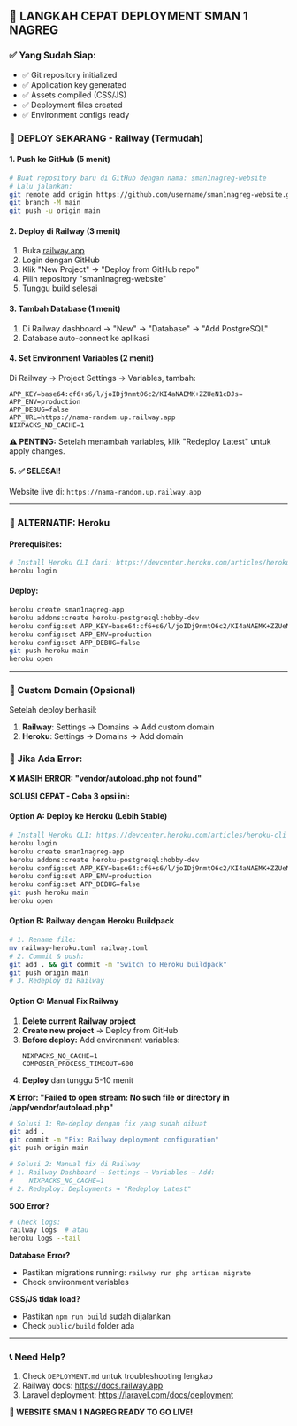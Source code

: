 ## 🎯 LANGKAH CEPAT DEPLOYMENT SMAN 1 NAGREG

### ✅ Yang Sudah Siap:

-   ✅ Git repository initialized
-   ✅ Application key generated
-   ✅ Assets compiled (CSS/JS)
-   ✅ Deployment files created
-   ✅ Environment configs ready

### 🚀 DEPLOY SEKARANG - Railway (Termudah)

#### 1. Push ke GitHub (5 menit)

```bash
# Buat repository baru di GitHub dengan nama: sman1nagreg-website
# Lalu jalankan:
git remote add origin https://github.com/username/sman1nagreg-website.git
git branch -M main
git push -u origin main
```

#### 2. Deploy di Railway (3 menit)

1. Buka [railway.app](https://railway.app)
2. Login dengan GitHub
3. Klik "New Project" → "Deploy from GitHub repo"
4. Pilih repository "sman1nagreg-website"
5. Tunggu build selesai

#### 3. Tambah Database (1 menit)

1. Di Railway dashboard → "New" → "Database" → "Add PostgreSQL"
2. Database auto-connect ke aplikasi

#### 4. Set Environment Variables (2 menit)

Di Railway → Project Settings → Variables, tambah:

```
APP_KEY=base64:cf6+s6/l/joIDj9nmtO6c2/KI4aNAEMK+ZZUeN1cDJs=
APP_ENV=production
APP_DEBUG=false
APP_URL=https://nama-random.up.railway.app
NIXPACKS_NO_CACHE=1
```

**⚠️ PENTING:** Setelah menambah variables, klik "Redeploy Latest" untuk apply changes.

#### 5. ✅ SELESAI!

Website live di: `https://nama-random.up.railway.app`

---

### 🔄 ALTERNATIF: Heroku

#### Prerequisites:

```bash
# Install Heroku CLI dari: https://devcenter.heroku.com/articles/heroku-cli
heroku login
```

#### Deploy:

```bash
heroku create sman1nagreg-app
heroku addons:create heroku-postgresql:hobby-dev
heroku config:set APP_KEY=base64:cf6+s6/l/joIDj9nmtO6c2/KI4aNAEMK+ZZUeN1cDJs=
heroku config:set APP_ENV=production
heroku config:set APP_DEBUG=false
git push heroku main
heroku open
```

---

### 📱 Custom Domain (Opsional)

Setelah deploy berhasil:

1. **Railway**: Settings → Domains → Add custom domain
2. **Heroku**: Settings → Domains → Add domain

### 🔧 Jika Ada Error:

**❌ MASIH ERROR: "vendor/autoload.php not found"**

**SOLUSI CEPAT - Coba 3 opsi ini:**

#### Option A: Deploy ke Heroku (Lebih Stable)

```bash
# Install Heroku CLI: https://devcenter.heroku.com/articles/heroku-cli
heroku login
heroku create sman1nagreg-app
heroku addons:create heroku-postgresql:hobby-dev
heroku config:set APP_KEY=base64:cf6+s6/l/joIDj9nmtO6c2/KI4aNAEMK+ZZUeN1cDJs=
heroku config:set APP_ENV=production
heroku config:set APP_DEBUG=false
git push heroku main
heroku open
```

#### Option B: Railway dengan Heroku Buildpack

```bash
# 1. Rename file:
mv railway-heroku.toml railway.toml
# 2. Commit & push:
git add . && git commit -m "Switch to Heroku buildpack"
git push origin main
# 3. Redeploy di Railway
```

#### Option C: Manual Fix Railway

1. **Delete current Railway project**
2. **Create new project** → Deploy from GitHub
3. **Before deploy:** Add environment variables:
    ```
    NIXPACKS_NO_CACHE=1
    COMPOSER_PROCESS_TIMEOUT=600
    ```
4. **Deploy** dan tunggu 5-10 menit

**❌ Error: "Failed to open stream: No such file or directory in /app/vendor/autoload.php"**

```bash
# Solusi 1: Re-deploy dengan fix yang sudah dibuat
git add .
git commit -m "Fix: Railway deployment configuration"
git push origin main

# Solusi 2: Manual fix di Railway
# 1. Railway Dashboard → Settings → Variables → Add:
#    NIXPACKS_NO_CACHE=1
# 2. Redeploy: Deployments → "Redeploy Latest"
```

**500 Error?**

```bash
# Check logs:
railway logs  # atau
heroku logs --tail
```

**Database Error?**

-   Pastikan migrations running: `railway run php artisan migrate`
-   Check environment variables

**CSS/JS tidak load?**

-   Pastikan `npm run build` sudah dijalankan
-   Check `public/build` folder ada

---

### 📞 Need Help?

1. Check `DEPLOYMENT.md` untuk troubleshooting lengkap
2. Railway docs: https://docs.railway.app
3. Laravel deployment: https://laravel.com/docs/deployment

**🎉 WEBSITE SMAN 1 NAGREG READY TO GO LIVE!**

